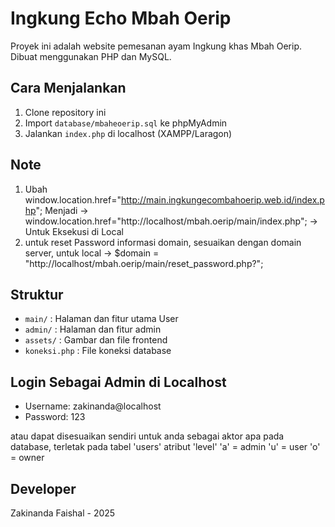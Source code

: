 # Ingkung Echo Mbah Oerip
Proyek ini adalah website pemesanan ayam Ingkung khas Mbah Oerip. Dibuat menggunakan PHP dan MySQL.

## Cara Menjalankan
1. Clone repository ini
2. Import `database/mbaheoerip.sql` ke phpMyAdmin
3. Jalankan `index.php` di localhost (XAMPP/Laragon)

## Note
1. Ubah window.location.href="http://main.ingkungecombahoerip.web.id/index.php"; Menjadi -> 
window.location.href="http://localhost/mbah.oerip/main/index.php"; -> Untuk Eksekusi di Local
2. untuk reset Password informasi domain, sesuaikan dengan domain server,
    untuk local -> $domain = "http://localhost/mbah.oerip/main/reset_password.php?";

## Struktur
- `main/` : Halaman dan fitur utama User
- `admin/` : Halaman dan fitur admin
- `assets/` : Gambar dan file frontend
- `koneksi.php` : File koneksi database

## Login Sebagai Admin di Localhost
- Username: zakinanda@localhost
- Password: 123

atau dapat disesuaikan sendiri untuk anda sebagai aktor apa pada database, terletak pada tabel 'users' atribut 'level'
'a' = admin
'u' = user
'o' = owner

## Developer
Zakinanda Faishal - 2025



